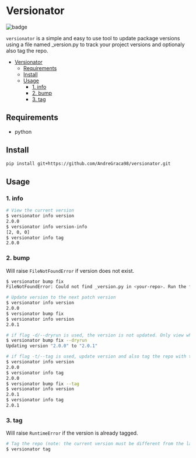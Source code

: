# Versionator

![badge](https://img.shields.io/github/v/tag/AndreGraca98/version-updater?logo=python&logoColor=yellow&label=version)

`versionator` is a simple and easy to use tool to update package versions using a file named _version.py to track your project versions and optionaly also tag the repo.

- [Versionator](#versionator)
  - [Requirements](#requirements)
  - [Install](#install)
  - [Usage](#usage)
    - [1. info](#1-info)
    - [2. bump](#2-bump)
    - [3. tag](#3-tag)

## Requirements

- python

## Install

```bash
pip install git+https://github.com/AndreGraca98/versionator.git
```

## Usage

### 1. info

  ```bash
  # View the current version
  $ versionator info version
  2.0.0
  $ versionator info version-info
  [2, 0, 0]
  $ versionator info tag
  2.0.0
  ```

### 2. bump

Will raise `FileNotFoundError` if version does not exist.

```bash
$ versionator bump fix
FileNotFoundError: Could not find _version.py in <your-repo>. Run the following: echo '__version__ = "0.0.0"' > _version.py

# Update version to the next patch version
$ versionator info version
2.0.0
$ versionator bump fix
$ versionator info version
2.0.1

# if flag -d/--dryrun is used, the version is not updated. Only view what would happen
$ versionator bump fix --dryrun
Updating version "2.0.0" to "2.0.1"

# if flag -t/--tag is used, update version and also tag the repo with the version
$ versionator info version
2.0.0
$ versionator info tag
2.0.0
$ versionator bump fix --tag
$ versionator info version
2.0.1
$ versionator info tag
2.0.1
```

### 3. tag

Will raise `RuntimeError` if the version is already tagged.

```python
# Tag the repo (note: the current version must be different from the latest tag)
$ versionator tag
```
